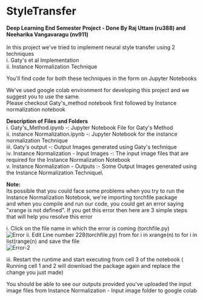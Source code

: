 # StyleTransfer
**Deep Learning End Semester Project - Done By Raj Uttam (ru388) and Neeharika Vangavaragu (nv911)**\
\
In this project we've tried to implement neural style transfer using 2 techniques\
  i. Gaty's et al Implementation \
  ii. Instance Normalization Technique 

You'll find code for both these techniques in the form on Jupyter Notebooks

We've used google colab environment for developing this project and we suggest you to use the same.\
Please checkout Gaty's_method notebook first followed by Instance normalization notebook

**Description of Files and Folders**\
  i. Gaty's_Method.ipynb -: Jupyter Notebook File for Gaty's Method\
  ii. instance Normalization.ipynb -: Jupyter Notebook for the instance normalization Technique\
  iii. Gaty's output -: Output Images generated using Gaty's technique\
  iv. Instance Normalization - Input Images -: The input image files that are required for the Instance Normalization Notebook\
  v. Instance Normalization - Outputs :- Some Output Images generated using the Instance Normalization Technique\
  
**Note:**\
Its possible that you could face some problems when you try to run the Instance Normalization Notebook, we're importing torchfile package\
and when you compile and run our code, you could get an error saying "xrange is not defined". If you get this error then here are 3 simple steps that will help you resolve this error

i. Click on the file name in which the error is coming (torchfile.py)\
![Error](https://user-images.githubusercontent.com/60336372/102344847-7bbd0300-3f6a-11eb-9dc4-97ea2cd980c4.PNG)
ii. Edit Line number 228(torchfile.py) from for i in xrange(n) to for i in list(range(n) and save the file\
![Error-2](https://user-images.githubusercontent.com/60336372/102344863-811a4d80-3f6a-11eb-875b-9285010bd3cd.PNG)

iii. Restart the runtime and start executing from cell 3 of the notebook ( Running cell 1 and 2 will download the package again and replace the change you just made)

You should be able to see our outputs provided you've uploaded the input image files from Instance Normalization - Input image folder to google colab
